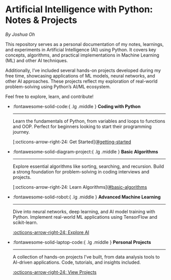 # Artificial Intelligence with Python: Notes & Projects
_By Joshua Oh_

This repository serves as a personal documentation of my notes, learnings, and experiments in Artificial Intelligence (AI) using Python. It covers key concepts, algorithms, and practical implementations in Machine Learning (ML) and other AI techniques.

Additionally, I’ve included several hands-on projects developed during my free time, showcasing applications of ML models, neural networks, and other AI approaches. These projects reflect my exploration of real-world problem-solving using Python’s AI/ML ecosystem.

Feel free to explore, learn, and contribute!

<div class="grid cards" markdown>

-   :fontawesome-solid-code:{ .lg .middle } __Coding with Python__

    ---

    Learn the fundamentals of Python, from variables and loops to functions and OOP. Perfect for beginners looking to start their programming journey.

    [:octicons-arrow-right-24: Get Started]([#getting-started](https://joshuaohyq.github.io/AI-Python/Chapter1/)

-   :fontawesome-solid-diagram-project:{ .lg .middle } __Basic Algorithms__

    ---

    Explore essential algorithms like sorting, searching, and recursion. Build a strong foundation for problem-solving in coding interviews and projects.

    [:octicons-arrow-right-24: Learn Algorithms]([#basic-algorithms](https://joshuaohyq.github.io/AI-Python/Chapter1/)

-   :fontawesome-solid-robot:{ .lg .middle } __Advanced Machine Learning__

    ---

    Dive into neural networks, deep learning, and AI model training with Python. Implement real-world ML applications using TensorFlow and scikit-learn.

    [:octicons-arrow-right-24: Explore AI](#advanced-ml)

-   :fontawesome-solid-laptop-code:{ .lg .middle } __Personal Projects__

    ---

    A collection of hands-on projects I’ve built, from data analysis tools to AI-driven applications. Code, tutorials, and insights included.

    [:octicons-arrow-right-24: View Projects](#personal-projects)

</div>
